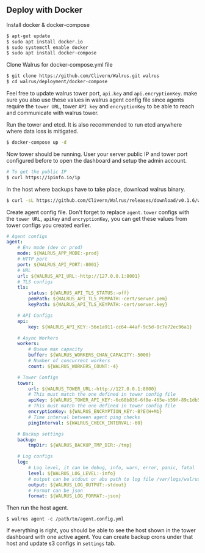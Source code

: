 ## Deploy with Docker

Install docker & docker-compose

```bash
$ apt-get update
$ sudo apt install docker.io
$ sudo systemctl enable docker
$ sudo apt install docker-compose
```

Clone Walrus for docker-compose.yml file

```bash
$ git clone https://github.com/Clivern/Walrus.git walrus
$ cd walrus/deployment/docker-compose
```

Feel free to update walrus tower port, `api.key` and `api.encryptionKey`. make sure you also use these values in walrus agent config file since agents require the `tower URL`, tower `API key` and `encryptionKey` to be able to reach and communicate with walrus tower.

Run the tower and etcd. It is also recommended to run etcd anywhere where data loss is mitigated.

```bash
$ docker-compose up -d
```

Now tower should be running. User your server public IP and tower port configured before to open the dashboard and setup the admin account.

```bash
# To get the public IP
$ curl https://ipinfo.io/ip
```

In the host where backups have to take place, download walrus binary.

```bash
$ curl -sL https://github.com/Clivern/Walrus/releases/download/v0.1.6/walrus_0.1.6_Linux_x86_64.tar.gz | tar xz
```

Create agent config file. Don't forget to replace `agent.tower` configs with the `tower URL`, `apiKey` and `encryptionKey`, you can get these values from tower configs you created earlier.

```yaml
# Agent configs
agent:
    # Env mode (dev or prod)
    mode: ${WALRUS_APP_MODE:-prod}
    # HTTP port
    port: ${WALRUS_API_PORT:-8001}
    # URL
    url: ${WALRUS_API_URL:-http://127.0.0.1:8001}
    # TLS configs
    tls:
        status: ${WALRUS_API_TLS_STATUS:-off}
        pemPath: ${WALRUS_API_TLS_PEMPATH:-cert/server.pem}
        keyPath: ${WALRUS_API_TLS_KEYPATH:-cert/server.key}

    # API Configs
    api:
        key: ${WALRUS_API_KEY:-56e1a911-cc64-44af-9c5d-8c7e72ec96a1}

    # Async Workers
    workers:
        # Queue max capacity
        buffer: ${WALRUS_WORKERS_CHAN_CAPACITY:-5000}
        # Number of concurrent workers
        count: ${WALRUS_WORKERS_COUNT:-4}

    # Tower Configs
    tower:
        url: ${WALRUS_TOWER_URL:-http://127.0.0.1:8000}
        # This must match the one defined in tower config file
        apiKey: ${WALRUS_TOWER_API_KEY:-6c68b836-6f8e-465e-b59f-89c1db53afca}
        # This must match the one defined in tower config file
        encryptionKey: ${WALRUS_ENCRYPTION_KEY:-B?E(H+Mb}
        # Time interval between agent ping checks
        pingInterval: ${WALRUS_CHECK_INTERVAL:-60}

    # Backup settings
    backup:
        tmpDir: ${WALRUS_BACKUP_TMP_DIR:-/tmp}

    # Log configs
    log:
        # Log level, it can be debug, info, warn, error, panic, fatal
        level: ${WALRUS_LOG_LEVEL:-info}
        # output can be stdout or abs path to log file /var/logs/walrus.log
        output: ${WALRUS_LOG_OUTPUT:-stdout}
        # Format can be json
        format: ${WALRUS_LOG_FORMAT:-json}
```

Then run the host agent.

```
$ walrus agent -c /path/to/agent.config.yml
```

If everything is right, you should be able to see the host shown in the tower dashboard with one active agent. You can create backup crons under that host and update s3 configs in `settings` tab.

